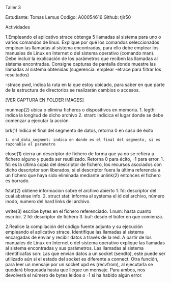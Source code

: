Taller 3

Estudiante: Tomas Lemus
Codigo: A00054616
Github: tjlr50


Actividades

1.Empleando el aplicativo strace obtenga 5 llamadas al sistema para uno o varios comandos de linux. Explique por qué los comandos seleccionados emplean las llamadas al sistema encontradas, para ello debe emplear los manuales de Linux en Internet o del sistema operativo (comando man). Debe incluir la explicación de los parámetros que reciben las llamadas al sistema encontradas. Consigne capturas de pantalla donde muestre las llamadas al sistema obtenidas (sugerencia: emplear -etrace para filtrar los resultados)

-strace pwd, indica la ruta en la que estoy ubicado, para saber en que parte de la estructura de directorios se realizarán cambios o accesos.

[VER CAPTURA EN FOLDER IMAGES]

  munmap(2) ubica o elimina ficheros o dispositivos en memoria.
    1. legth: indica la longitud de dicho archivo
    2. strart: indicica el lugar donde se debe comenzar a ejecutar la acción 

  brk(1) Indica el final del segmento de datos, retorna 0 en caso de éxito
  
    1. end_data_segment: indica en donde es el final del segmento, si es razonable el parametro
    
  close(1) cierra  un descriptor de fichero de forma que ya no se refiera a fichero alguno y pueda ser reutilizado. Retorna 0 para écito, -1 para error.
    1. fd: es la última copia del descriptor de fichero, los recursos
       asociados con dicho descriptor son liberados; si el descriptor fuera la
       última  referencia  a  un  fichero  que  haya  sido  eliminada mediante
       unlink(2) entonces el fichero es borrado.
       
  fstat(2) obtiene informacion sobre el archivo abierto 
    1. fd: descriptor del cual abstrae info.
    2. struct stat: informa al systema el id del archivo, número inodo, numero del hard links del archivo.
  
  write(3) escribe  bytes  en  el  fichero  referenciado.
    1.num: hasta cuanto escribir.
    2 fd: descriptor de fichero 
    3. buf: desde el búfer en que  comienza.
 
 
2.Realice la compilación del código fuente adjunto y su ejecución empleando el aplicativo strace. Identifique las llamadas al sistema encargadas de enviar y recibir datos a través de la red. A partir de los manuales de Linux en Internet o del sistema operativo explique las llamadas al sistema encontradas y sus parámetros.
Las llamadas al sistema identificafas son: Las que envian datos a un socket (sendto), este puede ser utilizado aún si el estado del socket es diferente a connect. Otra función, para leer un mensaje por un socket upd es (recvfrom), al ejecutarla se quedará bloqueada hasta que llegue un mensaje. Para ambos, nos devolverá el número de bytes leidos o -1 si ha habido algún error.
